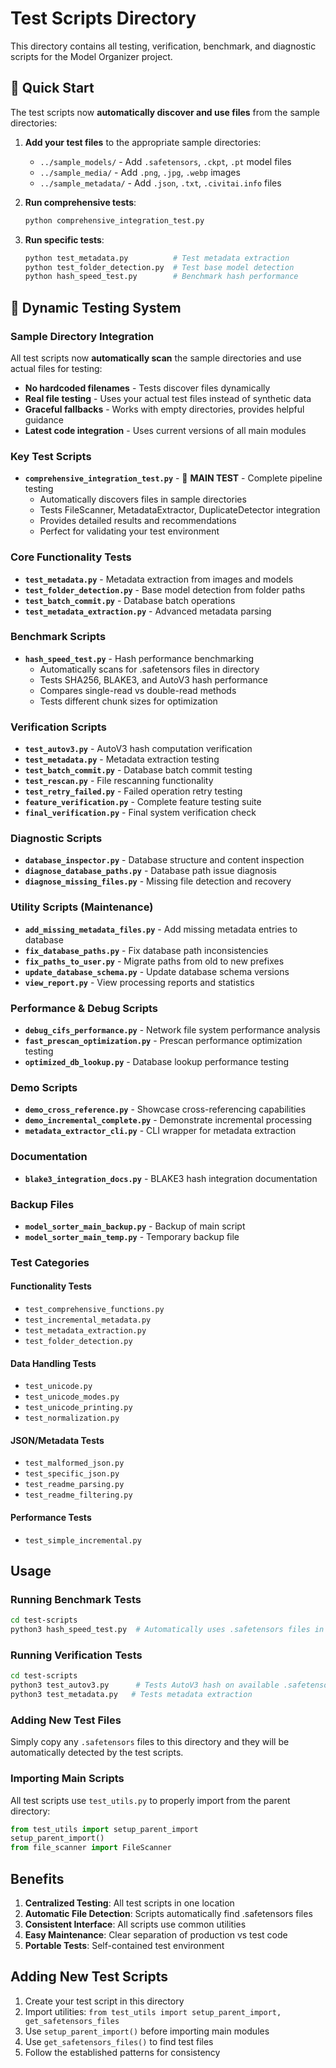 # Test Scripts Directory

This directory contains all testing, verification, benchmark, and diagnostic scripts for the Model Organizer project.

## 🚀 Quick Start

The test scripts now **automatically discover and use files** from the sample directories:

1. **Add your test files** to the appropriate sample directories:
   - `../sample_models/` - Add `.safetensors`, `.ckpt`, `.pt` model files
   - `../sample_media/` - Add `.png`, `.jpg`, `.webp` images
   - `../sample_metadata/` - Add `.json`, `.txt`, `.civitai.info` files

2. **Run comprehensive tests**:
   ```bash
   python comprehensive_integration_test.py
   ```

3. **Run specific tests**:
   ```bash
   python test_metadata.py          # Test metadata extraction
   python test_folder_detection.py  # Test base model detection
   python hash_speed_test.py        # Benchmark hash performance
   ```

## 📁 Dynamic Testing System

### Sample Directory Integration
All test scripts now **automatically scan** the sample directories and use actual files for testing:

- **No hardcoded filenames** - Tests discover files dynamically
- **Real file testing** - Uses your actual test files instead of synthetic data
- **Graceful fallbacks** - Works with empty directories, provides helpful guidance
- **Latest code integration** - Uses current versions of all main modules

### Key Test Scripts

- **`comprehensive_integration_test.py`** - 🌟 **MAIN TEST** - Complete pipeline testing
  - Automatically discovers files in sample directories
  - Tests FileScanner, MetadataExtractor, DuplicateDetector integration
  - Provides detailed results and recommendations
  - Perfect for validating your test environment

### Core Functionality Tests
- **`test_metadata.py`** - Metadata extraction from images and models
- **`test_folder_detection.py`** - Base model detection from folder paths
- **`test_batch_commit.py`** - Database batch operations
- **`test_metadata_extraction.py`** - Advanced metadata parsing

### Benchmark Scripts
- **`hash_speed_test.py`** - Hash performance benchmarking
  - Automatically scans for .safetensors files in directory
  - Tests SHA256, BLAKE3, and AutoV3 hash performance
  - Compares single-read vs double-read methods
  - Tests different chunk sizes for optimization

### Verification Scripts
- **`test_autov3.py`** - AutoV3 hash computation verification
- **`test_metadata.py`** - Metadata extraction testing
- **`test_batch_commit.py`** - Database batch commit testing
- **`test_rescan.py`** - File rescanning functionality
- **`test_retry_failed.py`** - Failed operation retry testing
- **`feature_verification.py`** - Complete feature testing suite
- **`final_verification.py`** - Final system verification check

### Diagnostic Scripts
- **`database_inspector.py`** - Database structure and content inspection
- **`diagnose_database_paths.py`** - Database path issue diagnosis
- **`diagnose_missing_files.py`** - Missing file detection and recovery

### Utility Scripts (Maintenance)
- **`add_missing_metadata_files.py`** - Add missing metadata entries to database
- **`fix_database_paths.py`** - Fix database path inconsistencies
- **`fix_paths_to_user.py`** - Migrate paths from old to new prefixes
- **`update_database_schema.py`** - Update database schema versions
- **`view_report.py`** - View processing reports and statistics

### Performance & Debug Scripts
- **`debug_cifs_performance.py`** - Network file system performance analysis
- **`fast_prescan_optimization.py`** - Prescan performance optimization testing
- **`optimized_db_lookup.py`** - Database lookup performance testing

### Demo Scripts
- **`demo_cross_reference.py`** - Showcase cross-referencing capabilities
- **`demo_incremental_complete.py`** - Demonstrate incremental processing
- **`metadata_extractor_cli.py`** - CLI wrapper for metadata extraction

### Documentation
- **`blake3_integration_docs.py`** - BLAKE3 hash integration documentation

### Backup Files
- **`model_sorter_main_backup.py`** - Backup of main script
- **`model_sorter_main_temp.py`** - Temporary backup file

### Test Categories

#### Functionality Tests
- `test_comprehensive_functions.py`
- `test_incremental_metadata.py` 
- `test_metadata_extraction.py`
- `test_folder_detection.py`

#### Data Handling Tests
- `test_unicode.py`
- `test_unicode_modes.py`
- `test_unicode_printing.py`
- `test_normalization.py`

#### JSON/Metadata Tests
- `test_malformed_json.py`
- `test_specific_json.py`
- `test_readme_parsing.py`
- `test_readme_filtering.py`

#### Performance Tests
- `test_simple_incremental.py`

## Usage

### Running Benchmark Tests
```bash
cd test-scripts
python3 hash_speed_test.py  # Automatically uses .safetensors files in directory
```

### Running Verification Tests
```bash
cd test-scripts
python3 test_autov3.py      # Tests AutoV3 hash on available .safetensors
python3 test_metadata.py   # Tests metadata extraction
```

### Adding New Test Files
Simply copy any `.safetensors` files to this directory and they will be automatically detected by the test scripts.

### Importing Main Scripts
All test scripts use `test_utils.py` to properly import from the parent directory:
```python
from test_utils import setup_parent_import
setup_parent_import()
from file_scanner import FileScanner
```

## Benefits

1. **Centralized Testing**: All test scripts in one location
2. **Automatic File Detection**: Scripts automatically find .safetensors files
3. **Consistent Interface**: All scripts use common utilities
4. **Easy Maintenance**: Clear separation of production vs test code
5. **Portable Tests**: Self-contained test environment

## Adding New Test Scripts

1. Create your test script in this directory
2. Import utilities: `from test_utils import setup_parent_import, get_safetensors_files`
3. Use `setup_parent_import()` before importing main modules
4. Use `get_safetensors_files()` to find test files
5. Follow the established patterns for consistency